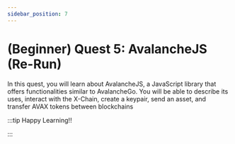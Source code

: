 ```yaml
---
sidebar_position: 7
---
```


# (Beginner) Quest 5: AvalancheJS (Re-Run)

In this quest, you will learn about AvalancheJS, a JavaScript library that offers functionalities similar to AvalancheGo. You will be able to describe its uses, interact with the X-Chain, create a keypair, send an asset, and transfer AVAX tokens between blockchains

:::tip Happy Learning!!

<QuestButton text="Go To Quest" link="https://app.stackup.dev/quest_page/beginner-quest-5-avalanchejs-re-run" />

:::
